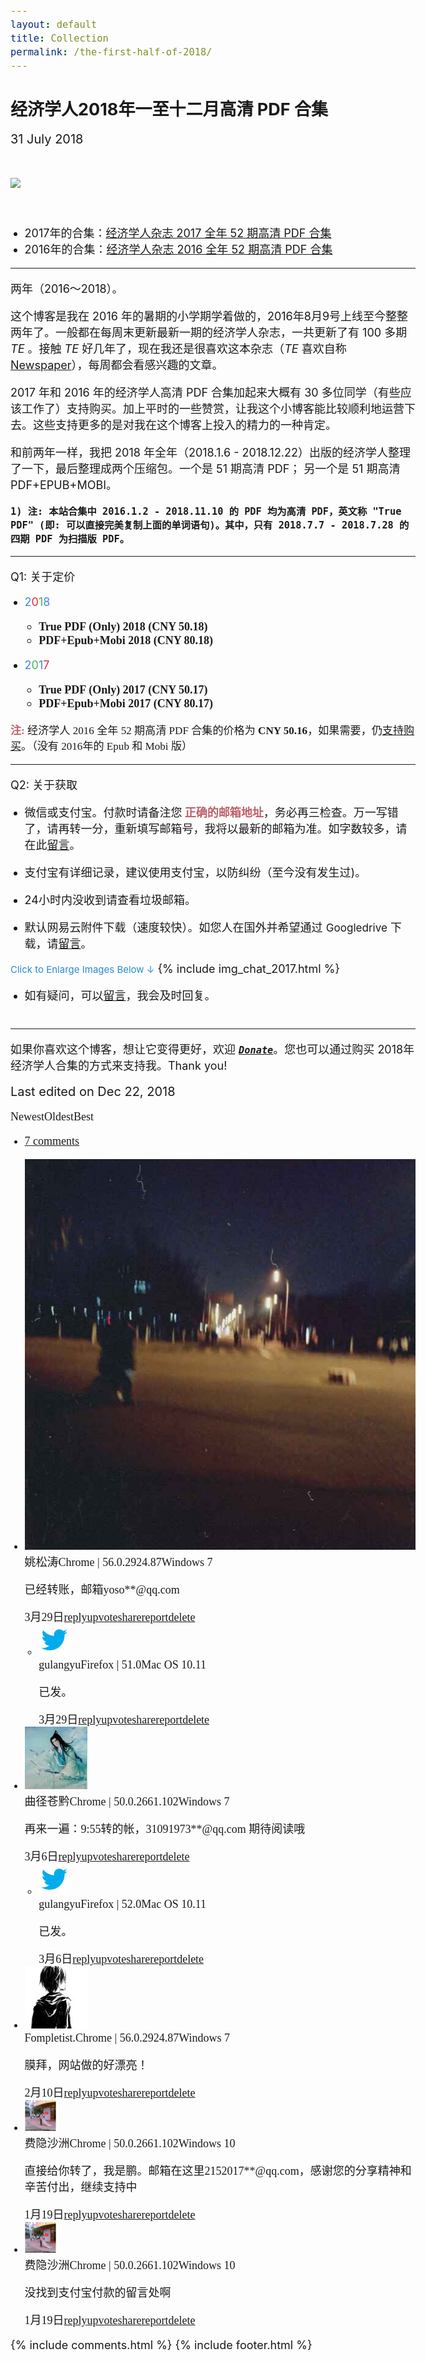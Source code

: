 ```yaml
---
layout: default
title: Collection
permalink: /the-first-half-of-2018/
---
```


<h2 style="margin-bottom: 1rem;">经济学人2018年一至十二月高清 PDF 合集</h2>

<span class="post-date"><i class="fa fa-calendar" aria-hidden="true" style="margin-bottom: .5em"></i> 31 July 2018</span>

<img src="https://paypal.b0.upaiyun.com/public/img/header/img_the-first-half-of-2018.png" style="margin: 2rem 0 2.2rem 0" />


* 2017年的合集：<a href="https://xmuplus.github.io/the-first-half-of-2017/" target="_blank">经济学人杂志 2017 全年 52 期高清 PDF 合集</a>
* 2016年的合集：<a href="https://xmuplus.github.io/the-first-half-of-2016/" target="_blank">经济学人杂志 2016 全年 52 期高清 PDF 合集</a>
<hr>


两年（2016～2018）。

这个博客是我在 2016 年的暑期的小学期学着做的，2016年8月9号上线至今整整两年了。一般都在每周末更新最新一期的经济学人杂志，一共更新了有 100 多期 <i>TE</i> 。接触 <i>TE</i> 好几年了，现在我还是很喜欢这本杂志（<i>TE</i>  喜欢自称 <a href="/newspaper/" target="_blank">Newspaper</a>），每周都会看感兴趣的文章。

2017 年和 2016 年的经济学人高清 PDF 合集加起来大概有 30 多位同学（有些应该工作了）支持购买。加上平时的一些赞赏，让我这个小博客能比较顺利地运营下去。这些支持更多的是对我在这个博客上投入的精力的一种肯定。

和前两年一样，我把 2018 年全年（2018.1.6 - 2018.12.22）出版的经济学人整理了一下，最后整理成两个压缩包。一个是 51 期高清 PDF； 另一个是 51 期高清 PDF+EPUB+MOBI。

<i class="fa fa-star" style="color: #f4c20d;font-size: 95%;"></i> **`1) 注: 本站合集中 2016.1.2 - 2018.11.10 的 PDF 均为高清 PDF，英文称 "True PDF" (即: 可以直接完美复制上面的单词语句)。其中，只有 2018.7.7 - 2018.7.28 的四期 PDF 为扫描版 PDF。`**

<!--
<p style="color:#3cba54; font-size: 80%;">Update: 增加 10 月份开始的，更新至 2018.10.28 期，共 43 期。<br/>

<span style="color:#3cba54">update: 增加 11 月份开始的，更新至 2018.11.25 期，共 47 期。</span><br/>

<span style="color:#4885ed">update: 更新至 2018.12.23 期，共 51 期。</span>
<br/><span class="news5">END. <i class="fa fa-github-alt" aria-hidden="true"></i></span>
</p>
-->



<hr/>

Q1: 关于定价<br/>
- <span style="color:#4885ed;">2</span><span style="color:#db3236">0</span><span style="color:#3cba54">1</span><span style="color:#4885ed">8</span>
    - <span class="price">True PDF (Only) 2018 (CNY 50.18)</span>
    - <span class="price">PDF+Epub+Mobi 2018 (CNY 80.18)</span>

- <span style="color:#4885ed;">2</span><span style="color:#3cba54">0</span><span style="color:#4885ed">1</span><span style="color:#db3236">7</span>
    - <span class="price">True PDF (Only) 2017 (CNY 50.17)</span>
    - <span class="price">PDF+Epub+Mobi 2017 (CNY 80.17)</span>

<span class="price_2"><span class="news3">注:</span> 经济学人 2016 全年 52 期高清 PDF 合集的价格为 <b>CNY 50.16</b>，如果需要，仍<a href="https://xmuplus.github.io/the-first-half-of-2016/" target="_blank">支持购买</a>。（没有 2016年的 Epub 和 Mobi 版）</span>

<hr/>

Q2: 关于获取<br/>
- 微信或支付宝。付款时请备注您<span class="news3"> 正确的邮箱地址</span>，务必再三检查。万一写错了，请再转一分，重新填写邮箱号，我将以最新的邮箱为准。如字数较多，请在此<a href="http://mocun.me/comment/" target="_blank">留言</a>。

- 支付宝有详细记录，建议使用支付宝，以防纠纷（至今没有发生过)。

- 24小时内没收到请查看垃圾邮箱。

- 默认网易云附件下载（速度较快）。如您人在国外并希望通过 <span style="font-size:95%;">Googledrive</span> 下载，请<a href="http://mocun.me/comment/" target="_blank">留言</a>。

<span style="font-size: 15px; color:#268bd2">Click to Enlarge Images Below ↓</span>
{% include img_chat_2017.html %}

- 如有疑问，可以<a href="http://mocun.me/comment/" target="_blank">留言</a>，我会及时回复。

&nbsp;
<hr style="margin-top: -1rem">


如果你喜欢这个博客，想让它变得更好，欢迎 <a title="Thanks for your support!" href="/donate/"><b><i><code>Donate</code></i></b></a>。您也可以通过购买 2018年经济学人合集的方式来支持我。Thank you!



<style>
ul, ol, dl {
    margin-left: -0.5rem;
}
.news3 {color:#bf616a;font-weight:bold;}
.news4 {color:#bf616a;}
.news5 {color:#3cba54;font-weight:bold}
body {
    font-family: -apple-system,"Helvetica Neue",Helvetica,Arial,"PingFang SC","Hiragino Sans GB","WenQuanYi Micro Hei","Microsoft Yahei",sans-serif;
    -webkit-font-smoothing: antialiased !important;
}
#ds-thread {
    font-family: "PT Serif", Georgia, "Times New Roman", serif;
}
@media (min-width:38em) {
body {
    font-size: 18px;
}
}
.post-date, .social-icons{font-size: 20px;}
.my-gallery {width: 100%;float: left;}
.my-gallery img {width: 100%;height: auto;}
.my-gallery figure {display: block;float: left;margin: 0 5px 5px 0;width: 140px;}
.my-gallery figcaption {display: none;}
/* pswp height-fixed */
.monoh{width: 100%;float: left;clear:both;margin-bottom:0.7rem;}
.monoh figure {display:block;float:left;margin: 0 25px 5px 0;height: 130px; width: auto;}
.monoh img {width:auto;height: 100%;}
.monoh figcaption{display: none}

/* option */
.price{
	font-family: MiloSerifPro, Palatino, serif;
	font-weight: bold;
}
.price_2{
    font-family: MiloSerifPro, Palatino, serif;
    font-size: 95%;
}
a:hover{
	text-decoration: underline;
}
</style>



<span class="post-date" style="text-align: right; margin:1.5rem 0 6rem 0; ">Last edited on Dec 22, 2018</span>



<!-- Comments -->
<div class="ds-thread" id="ds-thread">
    <div id="ds-reset">
        <div class="ds-comments-info">
            <div class="ds-sort"><a class="ds-order-desc ds-current">Newest</a><a class="ds-order-asc">Oldest</a><a class="ds-order-hot">Best</a></div>
            <ul class="ds-comments-tabs">
                <li class="ds-tab"><a class="ds-comments-tab-duoshuo ds-current" href="javascript:void(0);"><span class="ds-highlight">7</span> comments</a></li>
            </ul>
        </div>
        <ul class="ds-comments">
            <li class="ds-post">
                <div class="ds-post-self">
                    <div class="ds-avatar">
                        <a><img src="/public/img/duoshuo/姚松涛.jpg"></a>
                    </div>
                    <div class="ds-comment-body">
                        <div class="ds-comment-header"><a class="ds-user-name ds-highlight">姚松涛</a><span class="this_ua browser Chrome">Chrome | 56.0.2924.87</span><span class="this_ua platform Windows">Windows 7</span></div>
                        <p>已经转账，邮箱yoso**@qq.com</p>
                        <div class="ds-comment-footer ds-comment-actions"><span class="ds-time" datetime="2017-03-29T12:01:37+08:00">3月29日</span><a class="ds-post-reply" href="javascript:void(0);"><span class="ds-icon ds-icon-reply"></span>reply</a><a class="ds-post-likes" href="javascript:void(0);"><span class="ds-icon ds-icon-like"></span>upvote</a><a class="ds-post-repost" href="javascript:void(0);"><span class="ds-icon ds-icon-share"></span>share</a><a class="ds-post-report" href="javascript:void(0);"><span class="ds-icon ds-icon-report"></span>report</a><a class="ds-post-delete" href="javascript:void(0);"><span class="ds-icon ds-icon-delete"></span>delete</a></div>
                    </div>
                </div>
                <ul class="ds-children">
                    <li class="ds-post">
                        <div class="ds-post-self">
                            <div class="ds-avatar">
                                <a><img src="/public/img/duoshuo/268063.jpg" alt="gulangyu"></a>
                            </div>
                            <div class="ds-comment-body">
                                <div class="ds-comment-header"><a class="ds-user-name ds-highlight">gulangyu</a><span class="this_ua browser Firefox">Firefox | 51.0</span><span class="this_ua platform Mac OS">Mac OS 10.11</span></div>
                                <p>已发。</p>
                                <div class="ds-comment-footer ds-comment-actions"><span class="ds-time" datetime="2017-03-29T13:48:58+08:00">3月29日</span><a class="ds-post-reply" href="javascript:void(0);"><span class="ds-icon ds-icon-reply"></span>reply</a><a class="ds-post-likes" href="javascript:void(0);"><span class="ds-icon ds-icon-like"></span>upvote</a><a class="ds-post-repost" href="javascript:void(0);"><span class="ds-icon ds-icon-share"></span>share</a><a class="ds-post-report" href="javascript:void(0);"><span class="ds-icon ds-icon-report"></span>report</a><a class="ds-post-delete" href="javascript:void(0);"><span class="ds-icon ds-icon-delete"></span>delete</a></div>
                            </div>
                        </div>
                    </li>
                </ul>
            </li>
            <li class="ds-post">
                <div class="ds-post-self">
                    <div class="ds-avatar"><img src="/public/img/duoshuo/曲径苍黔.jpg" alt="曲径苍黔"></div>
                    <div class="ds-comment-body">
                        <div class="ds-comment-header"><span class="ds-user-name">曲径苍黔</span><span class="this_ua browser Chrome">Chrome | 50.0.2661.102</span><span class="this_ua platform Windows">Windows 7</span></div>
                        <p>再来一遍：9:55转的帐，31091973**@qq.com 期待阅读哦</p>
                        <div class="ds-comment-footer ds-comment-actions"><span class="ds-time" datetime="2017-03-06T22:14:35+08:00">3月6日</span><a class="ds-post-reply" href="javascript:void(0);"><span class="ds-icon ds-icon-reply"></span>reply</a><a class="ds-post-likes" href="javascript:void(0);"><span class="ds-icon ds-icon-like"></span>upvote</a><a class="ds-post-repost" href="javascript:void(0);"><span class="ds-icon ds-icon-share"></span>share</a><a class="ds-post-report" href="javascript:void(0);"><span class="ds-icon ds-icon-report"></span>report</a><a class="ds-post-delete" href="javascript:void(0);"><span class="ds-icon ds-icon-delete"></span>delete</a></div>
                    </div>
                </div>
                <ul class="ds-children">
                    <li class="ds-post">
                        <div class="ds-post-self">
                            <div class="ds-avatar">
                                <a><img src="/public/img/duoshuo/268063.jpg" alt="gulangyu"></a>
                            </div>
                            <div class="ds-comment-body">
                                <div class="ds-comment-header"><a class="ds-user-name ds-highlight">gulangyu</a><span class="this_ua browser Firefox">Firefox | 52.0</span><span class="this_ua platform Mac OS">Mac OS 10.11</span></div>
                                <p>已发。</p>
                                <div class="ds-comment-footer ds-comment-actions"><span class="ds-time" datetime="2017-03-06T23:06:56+08:00">3月6日</span><a class="ds-post-reply" href="javascript:void(0);"><span class="ds-icon ds-icon-reply"></span>reply</a><a class="ds-post-likes" href="javascript:void(0);"><span class="ds-icon ds-icon-like"></span>upvote</a><a class="ds-post-repost" href="javascript:void(0);"><span class="ds-icon ds-icon-share"></span>share</a><a class="ds-post-report" href="javascript:void(0);"><span class="ds-icon ds-icon-report"></span>report</a><a class="ds-post-delete" href="javascript:void(0);"><span class="ds-icon ds-icon-delete"></span>delete</a></div>
                            </div>
                        </div>
                    </li>
                </ul>
            </li>
            <li class="ds-post">
                <div class="ds-post-self">
                    <div class="ds-avatar"><img src="/public/img/duoshuo/Fompletist.jpg" alt="Fompletist."></div>
                    <div class="ds-comment-body">
                        <div class="ds-comment-header"><span class="ds-user-name">Fompletist.</span><span class="this_ua browser Chrome">Chrome | 56.0.2924.87</span><span class="this_ua platform Windows">Windows 7</span></div>
                        <p>膜拜，网站做的好漂亮！</p>
                        <div class="ds-comment-footer ds-comment-actions"><span class="ds-time" datetime="2017-02-10T11:26:47+08:00">2月10日</span><a class="ds-post-reply" href="javascript:void(0);"><span class="ds-icon ds-icon-reply"></span>reply</a><a class="ds-post-likes" href="javascript:void(0);"><span class="ds-icon ds-icon-like"></span>upvote</a><a class="ds-post-repost" href="javascript:void(0);"><span class="ds-icon ds-icon-share"></span>share</a><a class="ds-post-report" href="javascript:void(0);"><span class="ds-icon ds-icon-report"></span>report</a><a class="ds-post-delete" href="javascript:void(0);"><span class="ds-icon ds-icon-delete"></span>delete</a></div>
                    </div>
                </div>
            </li>
            <li class="ds-post">
                <div class="ds-post-self">
                    <div class="ds-avatar">
                        <a><img src="/public/img/duoshuo/费隐沙洲.jpg" alt="费隐沙洲"></a>
                    </div>
                    <div class="ds-comment-body">
                        <div class="ds-comment-header"><a class="ds-user-name ds-highlight">费隐沙洲</a><span class="this_ua browser Chrome">Chrome | 50.0.2661.102</span><span class="this_ua platform Windows">Windows 10</span></div>
                        <p>直接给你转了，我是鹏。邮箱在这里2152017**@qq.com，感谢您的分享精神和辛苦付出，继续支持中</p>
                        <div class="ds-comment-footer ds-comment-actions"><span class="ds-time" datetime="2017-01-19T16:24:13+08:00">1月19日</span><a class="ds-post-reply" href="javascript:void(0);"><span class="ds-icon ds-icon-reply"></span>reply</a><a class="ds-post-likes" href="javascript:void(0);"><span class="ds-icon ds-icon-like"></span>upvote</a><a class="ds-post-repost" href="javascript:void(0);"><span class="ds-icon ds-icon-share"></span>share</a><a class="ds-post-report" href="javascript:void(0);"><span class="ds-icon ds-icon-report"></span>report</a><a class="ds-post-delete" href="javascript:void(0);"><span class="ds-icon ds-icon-delete"></span>delete</a></div>
                    </div>
                </div>
            </li>
            <li class="ds-post">
                <div class="ds-post-self">
                    <div class="ds-avatar">
                        <a><img src="/public/img/duoshuo/费隐沙洲.jpg" alt="费隐沙洲"></a>
                    </div>
                    <div class="ds-comment-body">
                        <div class="ds-comment-header"><a class="ds-user-name ds-highlight">费隐沙洲</a><span class="this_ua browser Chrome">Chrome | 50.0.2661.102</span><span class="this_ua platform Windows">Windows 10</span></div>
                        <p>没找到支付宝付款的留言处啊</p>
                        <div class="ds-comment-footer ds-comment-actions"><span class="ds-time" datetime="2017-01-19T16:19:47+08:00">1月19日</span><a class="ds-post-reply" href="javascript:void(0);"><span class="ds-icon ds-icon-reply"></span>reply</a><a class="ds-post-likes" href="javascript:void(0);"><span class="ds-icon ds-icon-like"></span>upvote</a><a class="ds-post-repost" href="javascript:void(0);"><span class="ds-icon ds-icon-share"></span>share</a><a class="ds-post-report" href="javascript:void(0);"><span class="ds-icon ds-icon-report"></span>report</a><a class="ds-post-delete" href="javascript:void(0);"><span class="ds-icon ds-icon-delete"></span>delete</a></div>
                    </div>
                </div>
            </li>
        </ul>
    </div>
</div>
{% include comments.html %}
{% include footer.html %}